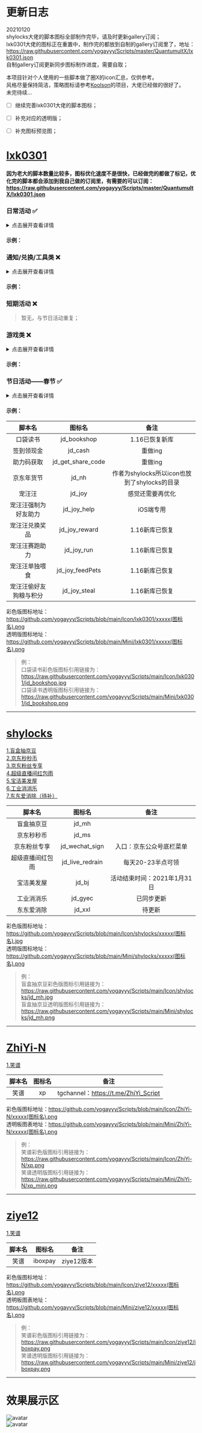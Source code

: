 # 更新日志  
20210120  
shylocks大佬的脚本图标全部制作完毕，请及时更新gallery订阅；  
lxk0301大佬的图标正在重置中，制作完的都放到自制的gallery订阅里了，地址：https://raw.githubusercontent.com/yogayyy/Scripts/master/QuantumultX/lxk0301.json  
自制gallery订阅更新同步图标制作进度，需要自取；


本项目针对个人使用的一些脚本做了圈X的icon汇总，仅供参考。  
风格尽量保持简洁，策略图标请参考[Koolson](https://github.com/Koolson/Qure "Koolson")的项目，大佬已经做的很好了。  
未完待续...  

- [ ] 继续完善lxk0301大佬的脚本图标；
- [ ] 补充对应的透明版；  
- [ ] 补充图标预览图；  


# [lxk0301](https://github.com/LXK9301/jd_scripts/tree/master "lxk0301")  
#### 因为老大的脚本数量比较多，图标优化速度不是很快，已经做完的都做了标记，优化完的脚本都会添加到我自己做的订阅里，有需要的可以订阅：https://raw.githubusercontent.com/yogayyy/Scripts/master/QuantumultX/lxk0301.json

### 日常活动 :white_check_mark:  
<details>
<summary>点击展开查看详情</summary>

> 1.京东签到:white_check_mark:  
2.京喜签到:white_check_mark:  
3.领京豆额外奖励&抢京豆:white_check_mark:  
4.签到领现金:white_check_mark:  
5.京东汽车签到:white_check_mark:  
6.京东汽车赛点兑换京豆:white_check_mark:  
7.摇京豆:white_check_mark:  
8.京东赚赚:white_check_mark:  
9.京东快递签到:white_check_mark:  
10.京东直播:white_check_mark:  
11.京东抽奖机（Tingxiao Yang） :white_check_mark:  
12.天天提鹅:white_check_mark:  
13.金融养猪:white_check_mark:  
14.点点券:white_check_mark:  
15.京东排行榜签到得京豆（Tingxiao Yang）:white_check_mark:  
16.全民开红包:white_check_mark:  
17.进店领豆:white_check_mark:  
18.十元街:white_check_mark:  

</details>

#### 示例：


### 通知/兑换/工具类 :x:
<details>
<summary>点击展开查看详情</summary>

> 1.京豆变动通知:white_check_mark:  
4.获取所有互助码:white_check_mark:  
5.注销京东会员卡:white_check_mark:  
6.取关京东店铺和商品:white_check_mark:  

</details>

#### 示例：


### 短期活动 :x:
> 暂无，与节日活动重复；


### 游戏类 :x:
<details>
<summary>点击展开查看详情</summary>

> 1.口袋书店  
2.东东超市:white_check_mark:  
3.东东超市兑换奖品:white_check_mark:  
4.疯狂的JOY挂机:white_check_mark:  
5.疯狂的JOY日常任务:white_check_mark:  
6.天天加速:white_check_mark:  
7.京喜工厂:white_check_mark:  
8.东东农场:white_check_mark:  
9.宠汪汪:white_check_mark:  
10.宠汪汪单独喂食:white_check_mark:  
11.宠汪汪兑换奖品:white_check_mark:  
12.宠汪汪赛跑助力:white_check_mark:  
13.宠汪汪强制为好友助力:white_check_mark:  
14.宠汪汪偷好友狗粮与积分:white_check_mark:  
15.东东工厂:white_check_mark:  
16.京喜农场:white_check_mark:  
17.东东萌宠:white_check_mark:  
18.种豆得豆:white_check_mark:  
19.东东小窝:white_check_mark:  
20.摇钱树:white_check_mark:  
21.财富岛（MoPoQAQ）:white_check_mark:  

</details>

#### 示例：


### 节日活动——春节 :white_check_mark:
<details>
<summary>点击展开查看详情</summary>

> 1.炸年兽 :white_check_mark:  
2.炸年兽-AR :white_check_mark:  
3.炸年兽-签到 :white_check_mark:  
4.炸年兽-小程序 :white_check_mark:  
5.炸年兽鞭炮收集 :white_check_mark:  
6.神仙书院 :white_check_mark:  
7.年货节 :white_check_mark:  
8.集鞭炮兑京豆 :white_check_mark:  

</details>

#### 示例：  


|脚本名|图标名|备注|
| :------------: | :------------: | :------------: |
|口袋读书|jd_bookshop|1.16已恢复新库|
|签到领现金|jd_cash|重做ing|
|助力码获取|jd_get_share_code|重做ing|
|京东年货节|jd_nh|作者为shylocks所以icon也放到了shylocks的目录|
|宠汪汪|jd_joy|感觉还需要再优化|
|宠汪汪强制为好友助力|jd_joy_help|iOS端专用|
|宠汪汪兑换奖品|jd_joy_reward|1.16新库已恢复|
|宠汪汪赛跑助力|jd_joy_run|1.16新库已恢复|
|宠汪汪单独喂食|jd_joy_feedPets|1.16新库已恢复|
|宠汪汪偷好友狗粮与积分|jd_joy_steal|1.16新库已恢复|

彩色版图标地址：https://github.com/yogayyy/Scripts/blob/main/Icon/lxk0301/xxxxx(图标名).png  
透明版图标地址：https://github.com/yogayyy/Scripts/blob/main/Mini/lxk0301/xxxxx(图标名).png  
> 例：  
口袋读书彩色版图标引用链接为：https://raw.githubusercontent.com/yogayyy/Scripts/main/Icon/lxk0301/jd_bookshop.jpg  
口袋读书透明版图标引用链接为：https://raw.githubusercontent.com/yogayyy/Scripts/main/Mini/lxk0301/jd_bookshop.png  

------------

# [shylocks](https://github.com/shylocks "shylocks")
[1.盲盒抽京豆](https://github.com/shylocks/Loon/blob/main/jd_mh.js "1.盲盒抽京豆")  
[2.京东秒秒币](https://github.com/shylocks/Loon/blob/main/jd_ms.js "2.京东秒秒币")  
[3.京东粉丝专享](https://github.com/shylocks/Loon/blob/main/jd_wechat_sign.js "3.京东粉丝专享")  
[4.超级直播间红包雨](https://github.com/shylocks/Loon/blob/main/jd_live_redrain.js "4.超级直播间红包雨")  
[5.宝洁美发屋](https://github.com/shylocks/Loon/blob/main/jd_bj.js "5.宝洁美发屋")  
[6.工业消消乐](https://github.com/shylocks/Loon/blob/main/jd_gyec.js "4.工业消消乐")  
[7.东东爱消除（待补）](https://github.com/shylocks "4.东东爱消除（待补）")  

|脚本名|图标名|备注|
| :------------: | :------------: | :------------: |
|盲盒抽京豆|jd_mh||
|京东秒秒币|jd_ms||
|京东粉丝专享|jd_wechat_sign|入口：京东公众号底栏菜单|
|超级直播间红包雨|jd_live_redrain|每天20-23半点可领|
|宝洁美发屋|jd_bj|活动结束时间：2021年1月31日|
|工业消消乐|jd_gyec|已同步更新|
|东东爱消除|jd_xxl|待更新|

彩色版图标地址：https://github.com/yogayyy/Scripts/blob/main/Icon/shylocks/xxxxx(图标名).jpg  
透明版图标地址：https://github.com/yogayyy/Scripts/blob/main/Mini/shylocks/xxxxx(图标名).png  
> 例：  
盲盒抽京豆彩色版图标引用链接为：https://raw.githubusercontent.com/yogayyy/Scripts/main/Icon/shylocks/jd_mh.jpg  
盲盒抽京豆透明版图标引用链接为：https://raw.githubusercontent.com/yogayyy/Scripts/main/Mini/shylocks/jd_mh.png  

------------

# [ZhiYi-N](https://github.com/ZhiYi-N "ZhiYi-N")
[1.笑谱](https://github.com/ZhiYi-N/Private-Script/blob/master/Scripts/xp.js "1.笑谱")  

|脚本名|图标名|备注|
| :------------: | :------------: | :------------: |
|笑谱|xp|tgchannel：https://t.me/ZhiYi_Script|

彩色版图标地址：https://github.com/yogayyy/Scripts/blob/main/Icon/ZhiYi-N/xxxxx(图标名).png  
透明板图表地址：https://github.com/yogayyy/Scripts/blob/main/Mini/ZhiYi-N/xxxxx(图标名).png  
> 例：  
笑谱彩色版图标引用链接为：https://raw.githubusercontent.com/yogayyy/Scripts/main/Icon/ZhiYi-N/xp.png  
笑谱透明版图标引用链接为：https://raw.githubusercontent.com/yogayyy/Scripts/main/Mini/ZhiYi-N/xp_mini.png  

------------

# [ziye12](https://github.com/ziye12 "ziye12")  
[1.笑谱](https://raw.githubusercontent.com/ziye12/JavaScript/main/Task/iboxpay.js "1.笑谱")  

|脚本名|图标名|备注|
| :------------: | :------------: | :------------: |
|笑谱|iboxpay|ziye12版本|

彩色版图标地址：https://github.com/yogayyy/Scripts/blob/main/Icon/ziye12/xxxxx(图标名).png  
透明板图表地址：https://github.com/yogayyy/Scripts/blob/main/Mini/ziye12/xxxxx(图标名).png  
> 例：  
笑谱彩色版图标引用链接为：https://raw.githubusercontent.com/yogayyy/Scripts/main/Icon/ziye12/iboxpay.png  
笑谱透明版图标引用链接为：https://raw.githubusercontent.com/yogayyy/Scripts/main/Mini/ziye12/iboxpay.png  

------------
# 效果展示区
![avatar](https://raw.githubusercontent.com/yogayyy/Scripts/master/Icon/example/shylocks_example.jpg)  
![avatar](https://raw.githubusercontent.com/yogayyy/Scripts/master/Icon/example/lxk0301_example.jpg)


